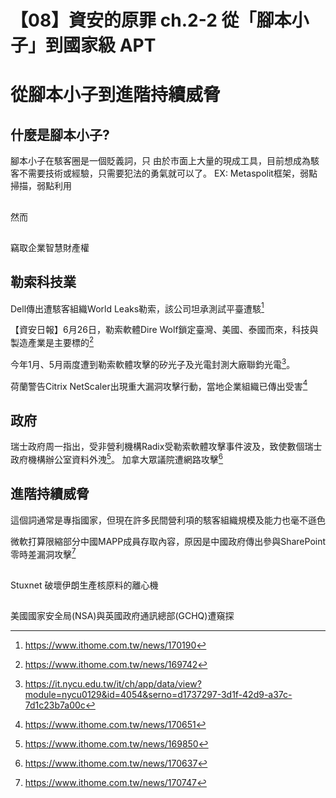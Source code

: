# 【08】資安的原罪 ch.2-2 從「腳本小子」到國家級 APT

# 從腳本小子到進階持續威脅

## 什麼是腳本小子?

腳本小子在駭客圈是一個貶義詞，只
由於市面上大量的現成工具，目前想成為駭客不需要技術或經驗，只需要犯法的勇氣就可以了。
EX: Metaspolit框架，弱點掃描，弱點利用

## 

然而

## 
竊取企業智慧財產權

## 勒索科技業

Dell傳出遭駭客組織World Leaks勒索，該公司坦承測試平臺遭駭[^1]

【資安日報】6月26日，勒索軟體Dire Wolf鎖定臺灣、美國、泰國而來，科技與製造產業是主要標的[^2]

今年1月、5月兩度遭到勒索軟體攻擊的矽光子及光電封測大廠聯鈞光電[^3]。

荷蘭警告Citrix NetScaler出現重大漏洞攻擊行動，當地企業組織已傳出受害[^6]

## 政府
瑞士政府周一指出，受非營利機構Radix受勒索軟體攻擊事件波及，致使數個瑞士政府機構辦公室資料外洩[^4]。
加拿大眾議院遭網路攻擊[^5] 

## 進階持續威脅

這個詞通常是專指國家，但現在許多民間營利項的駭客組織規模及能力也毫不遜色


微軟打算限縮部分中國MAPP成員存取內容，原因是中國政府傳出參與SharePoint零時差漏洞攻擊[^7]

## 
Stuxnet 破壞伊朗生產核原料的離心機


##
美國國家安全局(NSA)與英國政府通訊總部(GCHQ)遭窺探

[^1]: https://www.ithome.com.tw/news/170190
[^2]: https://www.ithome.com.tw/news/169742
[^3]: https://it.nycu.edu.tw/it/ch/app/data/view?module=nycu0129&id=4054&serno=d1737297-3d1f-42d9-a37c-7d1c23b7a00c
[^4]: https://www.ithome.com.tw/news/169850
[^5]: https://www.ithome.com.tw/news/170637
[^6]: https://www.ithome.com.tw/news/170651
[^7]: https://www.ithome.com.tw/news/170747